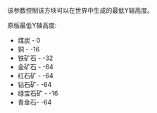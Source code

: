 该参数控制该方块可以在世界中生成的最低Y轴高度。

原版最低Y轴高度:
* 煤炭 - 0
* 铜 - -16
* 铁矿石 - -32
* 金矿石 - -64
* 红石矿 - -64
* 钻石矿- -64
* 绿宝石矿 - -16
* 青金石- -64